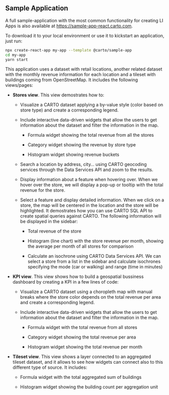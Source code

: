 ## Sample Application

A full sample-application with the most common functionality for creating LI Apps is also available at https://sample-app-react.carto.com.

To download it to your local environment or use it to kickstart an application, just run:

```bash
npx create-react-app my-app --template @carto/sample-app
cd my-app
yarn start
```

This application uses a dataset with retail locations, another related dataset with the monthly revenue information for each location and a tileset with buildings coming from OpenStreetMap. It includes the following views/pages:

- **Stores view**. This view demostrates how to:
  
  - Visualize a CARTO dataset applying a by-value style (color based on store type) and create a corresponding legend.

  - Include interactive data-driven widgets that allow the users to get information about the dataset and filter the information in the map.
  
    - Formula widget showing the total revenue from all the stores
  
    - Category widget showing the revenue by store type
  
    - Histogram widget showing revenue buckets
  
  - Search a location by address, city… using CARTO geocoding services through the Data Services API and zoom to the results.
  
  - Display information about a feature when hovering over. When we hover over the store, we will display a pop-up or tooltip with the total revenue for the store.
  
  - Select a feature and display detailed information. When we click on a store, the map will be centered in the location and the store will be highlighted. It demostrates how you can use CARTO SQL API to create spatial queries against CARTO. The following information will be displayed in the sidebar:
  
    - Total revenue of the store
  
    - Histogram (line chart) with the store revenue per month, showing the average per month of all stores for comparison
  
    - Calculate an isochrone using CARTO Data Services API. We can select a store from a list in the sidebar and calculate isochrones specifying the mode (car or walking) and range (time in minutes)

- **KPI view**. This view shows how to build a geospatial bussiness dashboard by creating a KPI in a few lines of code:
  - Visualize a CARTO dataset using a choropleth map with manual breaks where the store color depends on the total revenue per area and create a corresponding legend.
  
  - Include interactive data-driven widgets that allow the users to get information about the dataset and filter the information in the map.
    
    - Formula widget with the total revenue from all stores
    
    - Category widget showing the total revenue per area
    
    - Histogram widget showing the total revenue per month

- **Tileset view**. This view shows a layer connected to an aggregated tileset dataset, and it allows to see how widgets can connect also to this different type of source. It includes:
    
    - Formula widget with the total aggregated sum of buildings

    - Histogram widget showing the building count per aggregation unit